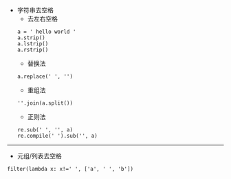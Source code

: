 - 字符串去空格
    - 去左右空格
    ```
    a = ' hello world '
    a.strip()
    a.lstrip()
    a.rstrip()
    ```
    - 替换法
    ```
    a.replace(' ', '')
    ```
    - 重组法
    ```
    ''.join(a.split())
    ```
    - 正则法
    ```
    re.sub(' ', '', a)
    re.compile(' ').sub('', a)
    ```
---

- 元组/列表去空格
```
filter(lambda x: x!=' ', ['a', ' ', 'b'])
```

